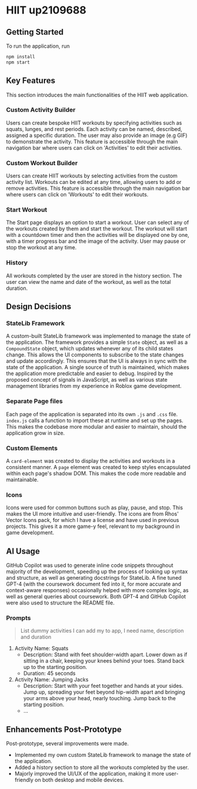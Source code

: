 # HIIT up2109688

## Getting Started
To run the application, run
```bash
npm install
npm start
```

## Key Features
This section introduces the main functionalities of the HIIT web application.

### Custom Activity Builder
Users can create bespoke HIIT workouts by specifying activities such as squats, lunges, and rest periods. Each activity can be named, described, assigned a specific duration. The user may also provide an image (e.g GIF) to demonstrate the activity. This feature is accessible through the main navigation bar where users can click on 'Activities' to edit their activities.

### Custom Workout Builder
Users can create HIIT workouts by selecting activities from the custom activity list. Workouts can be edited at any time, allowing users to add or remove activities. This feature is accessible through the main navigation bar where users can click on 'Workouts' to edit their workouts.

### Start Workout
The Start page displays an option to start a workout. User can select any of the workouts created by them and start the workout. The workout will start with a countdown timer and then the activities will be displayed one by one, with a timer progress bar and the image of the activity. User may pause or stop the workout at any time.

### History
All workouts completed by the user are stored in the history section. The user can view the name and date of the workout, as well as the total duration.

## Design Decisions

### StateLib Framework
A custom-built StateLib framework was implemented to manage the state of the application. 
The framework provides a simple `State` object, as well as a `CompoundState` object, which updates whenever any of its child states change. This allows the UI components to subscribe to the state changes and update accordingly. This ensures that the UI is always in sync with the state of the application. A single source of truth is maintained, which makes the application more predictable and easier to debug.
Inspired by the proposed concept of signals in JavaScript, as well as various state management libraries from my experience in Roblox game development.

### Separate Page files
Each page of the application is separated into its own `.js` and `.css` file. `index.js` calls a function to import these at runtime and set up the pages. This makes the codebase more modular and easier to maintain, should the application grow in size.

### Custom Elements
A `card-element` was created to display the activities and workouts in a consistent manner. A `page` element was created to keep styles encapsulated within each page's shadow DOM. This makes the code more readable and maintainable.

### Icons
Icons were used for common buttons such as play, pause, and stop. This makes the UI more intuitive and user-friendly. The icons are from Rhos' Vector Icons pack, for which I have a license and have used in previous projects. This gives it a more game-y feel, relevant to my background in game development. 

## AI Usage
GitHub Copilot was used to generate inline code snippets throughout majority of the development, speeding up the process of looking up syntax and structure, as well as generating docstrings for StateLib.
A fine tuned GPT-4 (with the coursework document fed into it, for more accurate and context-aware responses) occasionally helped with more complex logic, as well as general queries about coursework.
Both GPT-4 and GitHub Copilot were also used to structure the README file.

### Prompts

> List dummy activities I can add my to app, I need name, description and duration

1. Activity Name: Squats
    - Description: Stand with feet shoulder-width apart. Lower down as if sitting in a chair, keeping your knees behind your toes. Stand back up to the starting position.
    - Duration: 45 seconds
2. Activity Name: Jumping Jacks
    - Description: Start with your feet together and hands at your sides. Jump up, spreading your feet beyond hip-width apart and bringing your arms above your head, nearly touching. Jump back to the starting position.
    - ...

## Enhancements Post-Prototype
Post-prototype, several improvements were made.
- Implemented my own custom StateLib framework to manage the state of the application.
- Added a history section to store all the workouts completed by the user.
- Majorly improved the UI/UX of the application, making it more user-friendly on both desktop and mobile devices.
